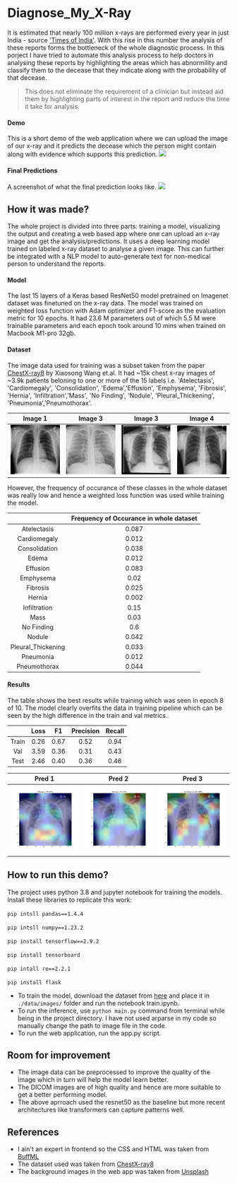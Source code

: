 # Diagnose_My_X-Ray

It is estimated that nearly 100 million x-rays are performed every year in just India - source ['Times of India'](http://timesofindia.indiatimes.com/articleshow/4262527.cms?utm_source=contentofinterest&utm_medium=text&utm_campaign=cppst). With this rise in this number the analysis of these reports forms the bottleneck of the whole diagnostic process. In this porject I have tried to automate this analysis process to help  doctors in analysing these reports by highlighting the areas which has abnormility and classify them to the decease that they indicate along with the probability of that decease.

>This does not eliminate the requirement of a clinician but instead aid them by highlighting parts of interest in the report and reduce the time it take for analysis.

#### Demo

This is a short demo of the web application where we can upload the image of our x-ray and it predicts the decease which the person might contain along with evidence which supports this prediction.
![](https://github.com/Ayush-Mi/Diagnose_My_X-Ray/blob/main/static/for_readme/final_diagnosis.gif)

#### Final Predictions

A screenshot of what the final prediction looks like.
![](https://github.com/Ayush-Mi/Diagnose_My_X-Ray/blob/main/static/for_readme/prediction.png)

## How it was made?

The whole project is divided into three parts: training a model, visualizing the output and creating a web based app where one can upload an x-ray image and get the analysis/predictions. It uses a deep learning model trained on labeled x-ray dataset to analyse a given image. This can further be integrated with a NLP model to auto-generate text for non-medical person to understand the reports.

#### Model
The last 15 layers of a Keras based ResNet50 model pretrained on Imagenet dataset was finetuned on the x-ray data. The model was trained on weighted loss function with Adam optimizer and F1-score as the evaluation metric for 10 epochs. It had 23.6 M parameters out of which 5.5 M were trainable parameters and each epoch took around 10 mins when trained on Macbook M1-pro 32gb.

#### Dataset
The image data used for training was a subset taken from the paper [ChestX-ray8](https://arxiv.org/abs/1705.02315) by Xiaosong Wang et.al. It had ~15k chest x-ray images of ~3.9k patients beloning to one or more of the 15 labels i.e. 'Atelectasis', 'Cardiomegaly', 'Consolidation', 'Edema','Effusion', 'Emphysema', 'Fibrosis', 'Hernia', 'Infiltration','Mass', 'No Finding', 'Nodule', 'Pleural_Thickening', 'Pneumonia','Pneumothorax'.

| Image 1 | Image 3 | Image 3 | Image 4 |
|:---:|:---:|:---:|:---:|
| ![](https://github.com/Ayush-Mi/Diagnose_My_X-Ray/blob/main/static/for_readme/p1.png) | ![](https://github.com/Ayush-Mi/Diagnose_My_X-Ray/blob/main/static/for_readme/p2.png) | ![](https://github.com/Ayush-Mi/Diagnose_My_X-Ray/blob/main/static/for_readme/p3.png) | ![](https://github.com/Ayush-Mi/Diagnose_My_X-Ray/blob/main/static/for_readme/p4.png) 


However, the frequency of occurance of these classes in the whole dataset was really low and hence a weighted loss function was used while training the model.

| | Frequency of Occurance in whole dataset |
|:---:|:---:|
| Atelectasis | 0.087
| Cardiomegaly | 0.012
| Consolidation | 0.038
| Edema | 0.012
| Effusion | 0.083
| Emphysema | 0.02
| Fibrosis | 0.025
| Hernia | 0.002
| Infiltration | 0.15
| Mass | 0.03
| No Finding | 0.6
| Nodule | 0.042
| Pleural_Thickening | 0.033
| Pneumonia | 0.012
| Pneumothorax | 0.044

#### Results

The table shows the best results while training which was seen in epoch 8 of 10. The model clearly overfits the data in training pipeline which can be seen by the high difference in the train and val metrics.

| | Loss | F1 | Precision | Recall |
|:---:|:---:|:---:|:---:|:---:|
| Train | 0.26 | 0.67 | 0.52 | 0.94 |
| Val | 3.59 | 0.36 | 0.31 | 0.43 |
| Test | 2.46 | 0.40 | 0.36 | 0.46 |

| Pred 1 | Pred 2 | Pred 3 |
|:---:|:---:|:---:|
| ![](https://github.com/Ayush-Mi/Diagnose_My_X-Ray/blob/main/static/predictions/pred_00003923_00499.png) | ![](https://github.com/Ayush-Mi/Diagnose_My_X-Ray/blob/main/static/predictions/pred_00003923_00475.png) | ![](https://github.com/Ayush-Mi/Diagnose_My_X-Ray/blob/main/static/predictions/pred_00003923_00467.png) |  


## How to run this demo?
The project uses python 3.8 and jupyter notebook for training the models.
Install these libraries to replicate this work:

`pip intsll pandas==1.4.4`

`pip intsll numpy==1.23.2`

`pip install tensorflow==2.9.2`

`pip install tensorboard`

`pip intall re==2.2.1`

`pip install flask`

- To train the model, download the dataset from [here](https://nihcc.app.box.com/v/ChestXray-NIHCC) and place it in `./data/images/` folder and run the notebook train.ipynb.
- To run the inference, use `python main.py` command from terminal while being in the project directory. I have not used arparse in my code so manually change the path to image file in the code.
- To run the web application, run the app.py script.

## Room for improvement

- The image data can be preprocessed to improve the quality of the image which in turn will help the model learn better.
- The DICOM images are of high quality and hence are more suitable to get a better performing model.
- The above aprroach used the resnet50 as the baseline but more recent architectures like transformers can capture patterns well.

## References
- I ain't an expert in frontend so the CSS and HTML was taken from [BuffML](https://buffml.com/multi-class-image-classification-flask-app-complete-project/)
- The dataset used was taken from [ChestX-ray8](https://arxiv.org/abs/1705.02315)
- The background images in the web app was taken from [Unsplash](https://unsplash.com/s/photos/)
